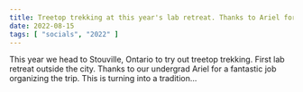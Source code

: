 ```yaml
---
title: Treetop trekking at this year's lab retreat. Thanks to Ariel for organizing!
date: 2022-08-15
tags: [ "socials", "2022" ]
---
```


This year we head to Stouville, Ontario to try out treetop trekking. First lab retreat outside the city. Thanks to our undergrad Ariel for a fantastic job organizing the trip. This is turning into a tradition...

<!--more-->

